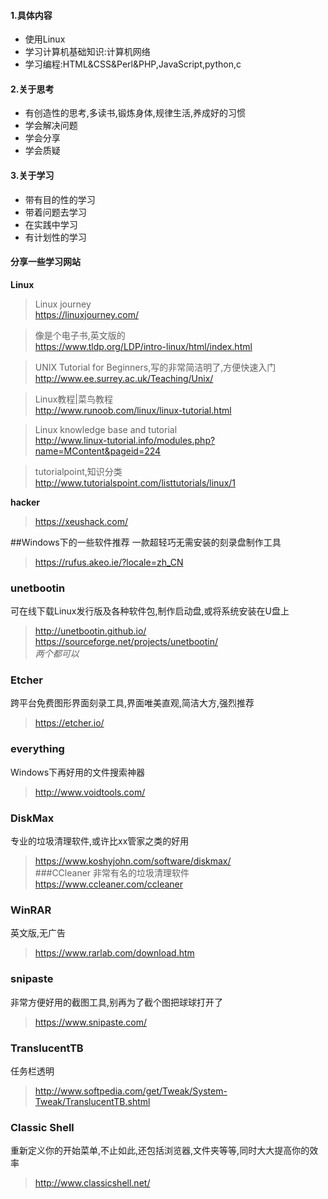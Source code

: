 #### 1.具体内容
+ 使用Linux
+ 学习计算机基础知识:计算机网络
+ 学习编程:HTML&CSS&Perl&PHP,JavaScript,python,c

#### 2.关于思考
+ 有创造性的思考,多读书,锻炼身体,规律生活,养成好的习惯
+ 学会解决问题
+ 学会分享
+ 学会质疑

#### 3.关于学习
+ 带有目的性的学习
+ 带着问题去学习
+ 在实践中学习
+ 有计划性的学习

#### 分享一些学习网站
**Linux**  
>Linux journey  
>https://linuxjourney.com/   

>像是个电子书,英文版的  
>https://www.tldp.org/LDP/intro-linux/html/index.html  

>UNIX Tutorial for Beginners,写的非常简洁明了,方便快速入门   
>http://www.ee.surrey.ac.uk/Teaching/Unix/  

>Linux教程|菜鸟教程  
>http://www.runoob.com/linux/linux-tutorial.html  

>Linux knowledge base and tutorial  
>http://www.linux-tutorial.info/modules.php?name=MContent&pageid=224  

>tutorialpoint,知识分类  
>http://www.tutorialspoint.com/listtutorials/linux/1  

**hacker**  
>https://xeushack.com/  

##Windows下的一些软件推荐
一款超轻巧无需安装的刻录盘制作工具   
>https://rufus.akeo.ie/?locale=zh_CN  
### unetbootin
可在线下载Linux发行版及各种软件包,制作启动盘,或将系统安装在U盘上  
>http://unetbootin.github.io/  
>https://sourceforge.net/projects/unetbootin/  
*两个都可以*  
### Etcher
跨平台免费图形界面刻录工具,界面唯美直观,简洁大方,强烈推荐  
>https://etcher.io/  
### everything
Windows下再好用的文件搜索神器  
>http://www.voidtools.com/  
### DiskMax
专业的垃圾清理软件,或许比xx管家之类的好用  
>https://www.koshyjohn.com/software/diskmax/  
###CCleaner
非常有名的垃圾清理软件
>https://www.ccleaner.com/ccleaner
### WinRAR
英文版,无广告  
>https://www.rarlab.com/download.htm  
### snipaste
非常方便好用的截图工具,别再为了截个图把球球打开了  
>https://www.snipaste.com/  
### TranslucentTB
任务栏透明  
>http://www.softpedia.com/get/Tweak/System-Tweak/TranslucentTB.shtml  
### Classic Shell
重新定义你的开始菜单,不止如此,还包括浏览器,文件夹等等,同时大大提高你的效率  
>http://www.classicshell.net/   
